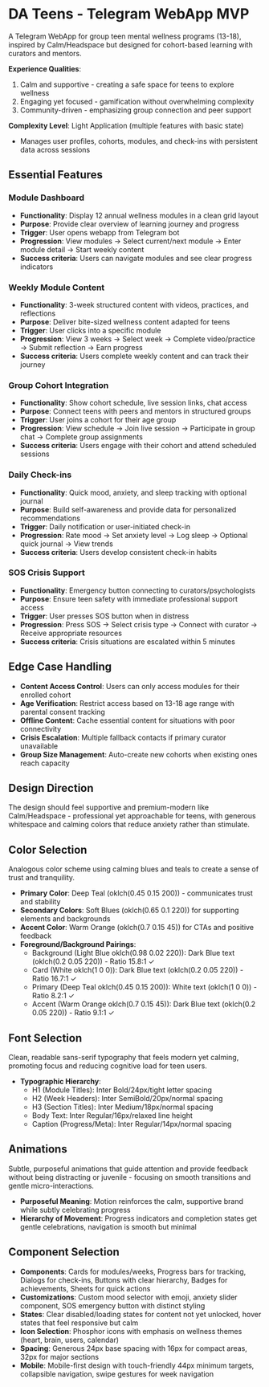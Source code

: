 # DA Teens - Telegram WebApp MVP

A Telegram WebApp for group teen mental wellness programs (13-18), inspired by Calm/Headspace but designed for cohort-based learning with curators and mentors.

**Experience Qualities**: 
1. Calm and supportive - creating a safe space for teens to explore wellness
2. Engaging yet focused - gamification without overwhelming complexity  
3. Community-driven - emphasizing group connection and peer support

**Complexity Level**: Light Application (multiple features with basic state)
- Manages user profiles, cohorts, modules, and check-ins with persistent data across sessions

## Essential Features

### Module Dashboard
- **Functionality**: Display 12 annual wellness modules in a clean grid layout
- **Purpose**: Provide clear overview of learning journey and progress
- **Trigger**: User opens webapp from Telegram bot
- **Progression**: View modules → Select current/next module → Enter module detail → Start weekly content
- **Success criteria**: Users can navigate modules and see clear progress indicators

### Weekly Module Content  
- **Functionality**: 3-week structured content with videos, practices, and reflections
- **Purpose**: Deliver bite-sized wellness content adapted for teens
- **Trigger**: User clicks into a specific module
- **Progression**: View 3 weeks → Select week → Complete video/practice → Submit reflection → Earn progress
- **Success criteria**: Users complete weekly content and can track their journey

### Group Cohort Integration
- **Functionality**: Show cohort schedule, live session links, chat access
- **Purpose**: Connect teens with peers and mentors in structured groups
- **Trigger**: User joins a cohort for their age group
- **Progression**: View schedule → Join live session → Participate in group chat → Complete group assignments
- **Success criteria**: Users engage with their cohort and attend scheduled sessions

### Daily Check-ins
- **Functionality**: Quick mood, anxiety, and sleep tracking with optional journal
- **Purpose**: Build self-awareness and provide data for personalized recommendations
- **Trigger**: Daily notification or user-initiated check-in
- **Progression**: Rate mood → Set anxiety level → Log sleep → Optional quick journal → View trends
- **Success criteria**: Users develop consistent check-in habits

### SOS Crisis Support
- **Functionality**: Emergency button connecting to curators/psychologists
- **Purpose**: Ensure teen safety with immediate professional support access
- **Trigger**: User presses SOS button when in distress
- **Progression**: Press SOS → Select crisis type → Connect with curator → Receive appropriate resources
- **Success criteria**: Crisis situations are escalated within 5 minutes

## Edge Case Handling
- **Content Access Control**: Users can only access modules for their enrolled cohort
- **Age Verification**: Restrict access based on 13-18 age range with parental consent tracking
- **Offline Content**: Cache essential content for situations with poor connectivity
- **Crisis Escalation**: Multiple fallback contacts if primary curator unavailable
- **Group Size Management**: Auto-create new cohorts when existing ones reach capacity

## Design Direction
The design should feel supportive and premium-modern like Calm/Headspace - professional yet approachable for teens, with generous whitespace and calming colors that reduce anxiety rather than stimulate.

## Color Selection
Analogous color scheme using calming blues and teals to create a sense of trust and tranquility.

- **Primary Color**: Deep Teal (oklch(0.45 0.15 200)) - communicates trust and stability
- **Secondary Colors**: Soft Blues (oklch(0.65 0.1 220)) for supporting elements and backgrounds  
- **Accent Color**: Warm Orange (oklch(0.7 0.15 45)) for CTAs and positive feedback
- **Foreground/Background Pairings**: 
  - Background (Light Blue oklch(0.98 0.02 220)): Dark Blue text (oklch(0.2 0.05 220)) - Ratio 15.8:1 ✓
  - Card (White oklch(1 0 0)): Dark Blue text (oklch(0.2 0.05 220)) - Ratio 16.7:1 ✓
  - Primary (Deep Teal oklch(0.45 0.15 200)): White text (oklch(1 0 0)) - Ratio 8.2:1 ✓
  - Accent (Warm Orange oklch(0.7 0.15 45)): Dark Blue text (oklch(0.2 0.05 220)) - Ratio 9.1:1 ✓

## Font Selection
Clean, readable sans-serif typography that feels modern yet calming, promoting focus and reducing cognitive load for teen users.

- **Typographic Hierarchy**: 
  - H1 (Module Titles): Inter Bold/24px/tight letter spacing
  - H2 (Week Headers): Inter SemiBold/20px/normal spacing  
  - H3 (Section Titles): Inter Medium/18px/normal spacing
  - Body Text: Inter Regular/16px/relaxed line height
  - Caption (Progress/Meta): Inter Regular/14px/normal spacing

## Animations
Subtle, purposeful animations that guide attention and provide feedback without being distracting or juvenile - focusing on smooth transitions and gentle micro-interactions.

- **Purposeful Meaning**: Motion reinforces the calm, supportive brand while subtly celebrating progress
- **Hierarchy of Movement**: Progress indicators and completion states get gentle celebrations, navigation is smooth but minimal

## Component Selection
- **Components**: Cards for modules/weeks, Progress bars for tracking, Dialogs for check-ins, Buttons with clear hierarchy, Badges for achievements, Sheets for quick actions
- **Customizations**: Custom mood selector with emoji, anxiety slider component, SOS emergency button with distinct styling
- **States**: Clear disabled/loading states for content not yet unlocked, hover states that feel responsive but calm
- **Icon Selection**: Phosphor icons with emphasis on wellness themes (heart, brain, users, calendar)
- **Spacing**: Generous 24px base spacing with 16px for compact areas, 32px for major sections
- **Mobile**: Mobile-first design with touch-friendly 44px minimum targets, collapsible navigation, swipe gestures for week navigation